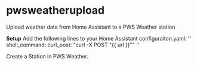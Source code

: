 # pwsweatherupload
Upload weather data from Home Assistant to a PWS Weather station

**Setup**
Add the following lines to your Home Assistant configuraiton.yaml:
''
shell_command:
  curl_post: "curl -X POST \"{{ url }}\""
''

Create a Station in PWS Weather.
